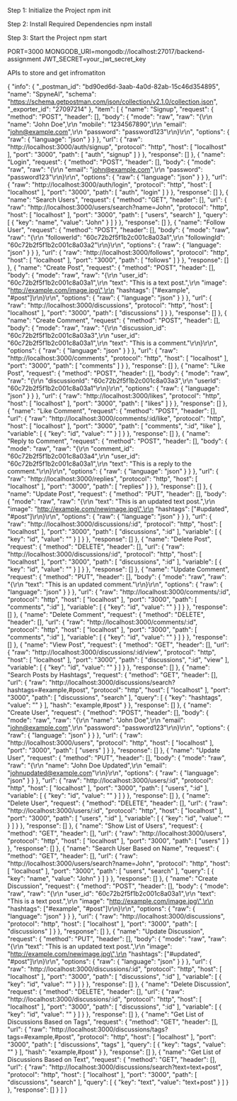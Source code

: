 

Step 1: Initialize the Project
npm init

Step 2: Install Required Dependencies
npm install 

Step 3: Start the Project
npm start

PORT=3000
MONGODB_URI=mongodb://localhost:27017/backend-assignment
JWT_SECRET=your_jwt_secret_key


APIs to store and get infromatiton

{
	"info": {
		"_postman_id": "bd90ed6d-3aab-4a0d-82ab-15c46d354895",
		"name": "SpyneAI",
		"schema": "https://schema.getpostman.com/json/collection/v2.1.0/collection.json",
		"_exporter_id": "27097214"
	},
	"item": [
		{
			"name": "Signup",
			"request": {
				"method": "POST",
				"header": [],
				"body": {
					"mode": "raw",
					"raw": "{\r\n  \"name\": \"John Doe\",\r\n  \"mobile\": \"1234567890\",\r\n  \"email\": \"john@example.com\",\r\n  \"password\": \"password123\"\r\n}\r\n",
					"options": {
						"raw": {
							"language": "json"
						}
					}
				},
				"url": {
					"raw": "http://localhost:3000/auth/signup",
					"protocol": "http",
					"host": [
						"localhost"
					],
					"port": "3000",
					"path": [
						"auth",
						"signup"
					]
				}
			},
			"response": []
		},
		{
			"name": "Login",
			"request": {
				"method": "POST",
				"header": [],
				"body": {
					"mode": "raw",
					"raw": "{\r\n  \"email\": \"john@example.com\",\r\n  \"password\": \"password123\"\r\n}\r\n",
					"options": {
						"raw": {
							"language": "json"
						}
					}
				},
				"url": {
					"raw": "http://localhost:3000/auth/login",
					"protocol": "http",
					"host": [
						"localhost"
					],
					"port": "3000",
					"path": [
						"auth",
						"login"
					]
				}
			},
			"response": []
		},
		{
			"name": "Search Users",
			"request": {
				"method": "GET",
				"header": [],
				"url": {
					"raw": "http://localhost:3000/users/search?name=John",
					"protocol": "http",
					"host": [
						"localhost"
					],
					"port": "3000",
					"path": [
						"users",
						"search"
					],
					"query": [
						{
							"key": "name",
							"value": "John"
						}
					]
				}
			},
			"response": []
		},
		{
			"name": "Follow User",
			"request": {
				"method": "POST",
				"header": [],
				"body": {
					"mode": "raw",
					"raw": "{\r\n  \"followerId\": \"60c72b2f5f1b2c001c8a03a1\",\r\n  \"followingId\": \"60c72b2f5f1b2c001c8a03a2\"\r\n}\r\n",
					"options": {
						"raw": {
							"language": "json"
						}
					}
				},
				"url": {
					"raw": "http://localhost:3000/follows",
					"protocol": "http",
					"host": [
						"localhost"
					],
					"port": "3000",
					"path": [
						"follows"
					]
				}
			},
			"response": []
		},
		{
			"name": "Create Post",
			"request": {
				"method": "POST",
				"header": [],
				"body": {
					"mode": "raw",
					"raw": "{\r\n  \"user_id\": \"60c72b2f5f1b2c001c8a03a1\",\r\n  \"text\": \"This is a text post.\",\r\n  \"image\": \"http://example.com/image.jpg\",\r\n  \"hashtags\": [\"#example\", \"#post\"]\r\n}\r\n",
					"options": {
						"raw": {
							"language": "json"
						}
					}
				},
				"url": {
					"raw": "http://localhost:3000/discussions",
					"protocol": "http",
					"host": [
						"localhost"
					],
					"port": "3000",
					"path": [
						"discussions"
					]
				}
			},
			"response": []
		},
		{
			"name": "Create Comment",
			"request": {
				"method": "POST",
				"header": [],
				"body": {
					"mode": "raw",
					"raw": "{\r\n  \"discussion_id\": \"60c72b2f5f1b2c001c8a03a3\",\r\n  \"user_id\": \"60c72b2f5f1b2c001c8a03a1\",\r\n  \"text\": \"This is a comment.\"\r\n}\r\n",
					"options": {
						"raw": {
							"language": "json"
						}
					}
				},
				"url": {
					"raw": "http://localhost:3000/comments",
					"protocol": "http",
					"host": [
						"localhost"
					],
					"port": "3000",
					"path": [
						"comments"
					]
				}
			},
			"response": []
		},
		{
			"name": "Like Post",
			"request": {
				"method": "POST",
				"header": [],
				"body": {
					"mode": "raw",
					"raw": "{\r\n  \"discussionId\": \"60c72b2f5f1b2c001c8a03a3\",\r\n  \"userId\": \"60c72b2f5f1b2c001c8a03a1\"\r\n}\r\n",
					"options": {
						"raw": {
							"language": "json"
						}
					}
				},
				"url": {
					"raw": "http://localhost:3000/likes",
					"protocol": "http",
					"host": [
						"localhost"
					],
					"port": "3000",
					"path": [
						"likes"
					]
				}
			},
			"response": []
		},
		{
			"name": "Like Comment",
			"request": {
				"method": "POST",
				"header": [],
				"url": {
					"raw": "http://localhost:3000/comments/:id/like",
					"protocol": "http",
					"host": [
						"localhost"
					],
					"port": "3000",
					"path": [
						"comments",
						":id",
						"like"
					],
					"variable": [
						{
							"key": "id",
							"value": ""
						}
					]
				}
			},
			"response": []
		},
		{
			"name": "Reply to Comment",
			"request": {
				"method": "POST",
				"header": [],
				"body": {
					"mode": "raw",
					"raw": "{\r\n  \"comment_id\": \"60c72b2f5f1b2c001c8a03a4\",\r\n  \"user_id\": \"60c72b2f5f1b2c001c8a03a1\",\r\n  \"text\": \"This is a reply to the comment.\"\r\n}\r\n",
					"options": {
						"raw": {
							"language": "json"
						}
					}
				},
				"url": {
					"raw": "http://localhost:3000/replies",
					"protocol": "http",
					"host": [
						"localhost"
					],
					"port": "3000",
					"path": [
						"replies"
					]
				}
			},
			"response": []
		},
		{
			"name": "Update Post",
			"request": {
				"method": "PUT",
				"header": [],
				"body": {
					"mode": "raw",
					"raw": "{\r\n  \"text\": \"This is an updated text post.\",\r\n  \"image\": \"http://example.com/newimage.jpg\",\r\n  \"hashtags\": [\"#updated\", \"#post\"]\r\n}\r\n",
					"options": {
						"raw": {
							"language": "json"
						}
					}
				},
				"url": {
					"raw": "http://localhost:3000/discussions/:id",
					"protocol": "http",
					"host": [
						"localhost"
					],
					"port": "3000",
					"path": [
						"discussions",
						":id"
					],
					"variable": [
						{
							"key": "id",
							"value": ""
						}
					]
				}
			},
			"response": []
		},
		{
			"name": "Delete Post",
			"request": {
				"method": "DELETE",
				"header": [],
				"url": {
					"raw": "http://localhost:3000/discussions/:id",
					"protocol": "http",
					"host": [
						"localhost"
					],
					"port": "3000",
					"path": [
						"discussions",
						":id"
					],
					"variable": [
						{
							"key": "id",
							"value": ""
						}
					]
				}
			},
			"response": []
		},
		{
			"name": "Update Comment",
			"request": {
				"method": "PUT",
				"header": [],
				"body": {
					"mode": "raw",
					"raw": "{\r\n  \"text\": \"This is an updated comment.\"\r\n}\r\n",
					"options": {
						"raw": {
							"language": "json"
						}
					}
				},
				"url": {
					"raw": "http://localhost:3000/comments/:id",
					"protocol": "http",
					"host": [
						"localhost"
					],
					"port": "3000",
					"path": [
						"comments",
						":id"
					],
					"variable": [
						{
							"key": "id",
							"value": ""
						}
					]
				}
			},
			"response": []
		},
		{
			"name": "Delete Comment",
			"request": {
				"method": "DELETE",
				"header": [],
				"url": {
					"raw": "http://localhost:3000/comments/:id",
					"protocol": "http",
					"host": [
						"localhost"
					],
					"port": "3000",
					"path": [
						"comments",
						":id"
					],
					"variable": [
						{
							"key": "id",
							"value": ""
						}
					]
				}
			},
			"response": []
		},
		{
			"name": "View Post",
			"request": {
				"method": "GET",
				"header": [],
				"url": {
					"raw": "http://localhost:3000/discussions/:id/view",
					"protocol": "http",
					"host": [
						"localhost"
					],
					"port": "3000",
					"path": [
						"discussions",
						":id",
						"view"
					],
					"variable": [
						{
							"key": "id",
							"value": ""
						}
					]
				}
			},
			"response": []
		},
		{
			"name": "Search Posts by Hashtags",
			"request": {
				"method": "GET",
				"header": [],
				"url": {
					"raw": "http://localhost:3000/discussions/search?hashtags=#example,#post",
					"protocol": "http",
					"host": [
						"localhost"
					],
					"port": "3000",
					"path": [
						"discussions",
						"search"
					],
					"query": [
						{
							"key": "hashtags",
							"value": ""
						}
					],
					"hash": "example,#post"
				}
			},
			"response": []
		},
		{
			"name": "Create User",
			"request": {
				"method": "POST",
				"header": [],
				"body": {
					"mode": "raw",
					"raw": "{\r\n  \"name\": \"John Doe\",\r\n  \"email\": \"john@example.com\",\r\n  \"password\": \"password123\"\r\n}\r\n",
					"options": {
						"raw": {
							"language": "json"
						}
					}
				},
				"url": {
					"raw": "http://localhost:3000/users",
					"protocol": "http",
					"host": [
						"localhost"
					],
					"port": "3000",
					"path": [
						"users"
					]
				}
			},
			"response": []
		},
		{
			"name": "Update User",
			"request": {
				"method": "PUT",
				"header": [],
				"body": {
					"mode": "raw",
					"raw": "{\r\n  \"name\": \"John Doe Updated\",\r\n  \"email\": \"johnupdated@example.com\"\r\n}\r\n",
					"options": {
						"raw": {
							"language": "json"
						}
					}
				},
				"url": {
					"raw": "http://localhost:3000/users/:id",
					"protocol": "http",
					"host": [
						"localhost"
					],
					"port": "3000",
					"path": [
						"users",
						":id"
					],
					"variable": [
						{
							"key": "id",
							"value": ""
						}
					]
				}
			},
			"response": []
		},
		{
			"name": "Delete User",
			"request": {
				"method": "DELETE",
				"header": [],
				"url": {
					"raw": "http://localhost:3000/users/:id",
					"protocol": "http",
					"host": [
						"localhost"
					],
					"port": "3000",
					"path": [
						"users",
						":id"
					],
					"variable": [
						{
							"key": "id",
							"value": ""
						}
					]
				}
			},
			"response": []
		},
		{
			"name": "Show List of Users",
			"request": {
				"method": "GET",
				"header": [],
				"url": {
					"raw": "http://localhost:3000/users",
					"protocol": "http",
					"host": [
						"localhost"
					],
					"port": "3000",
					"path": [
						"users"
					]
				}
			},
			"response": []
		},
		{
			"name": "Search User Based on Name",
			"request": {
				"method": "GET",
				"header": [],
				"url": {
					"raw": "http://localhost:3000/users/search?name=John",
					"protocol": "http",
					"host": [
						"localhost"
					],
					"port": "3000",
					"path": [
						"users",
						"search"
					],
					"query": [
						{
							"key": "name",
							"value": "John"
						}
					]
				}
			},
			"response": []
		},
		{
			"name": "Create Discussion",
			"request": {
				"method": "POST",
				"header": [],
				"body": {
					"mode": "raw",
					"raw": "{\r\n  \"user_id\": \"60c72b2f5f1b2c001c8a03a1\",\r\n  \"text\": \"This is a text post.\",\r\n  \"image\": \"http://example.com/image.jpg\",\r\n  \"hashtags\": [\"#example\", \"#post\"]\r\n}\r\n",
					"options": {
						"raw": {
							"language": "json"
						}
					}
				},
				"url": {
					"raw": "http://localhost:3000/discussions",
					"protocol": "http",
					"host": [
						"localhost"
					],
					"port": "3000",
					"path": [
						"discussions"
					]
				}
			},
			"response": []
		},
		{
			"name": "Update Discussion",
			"request": {
				"method": "PUT",
				"header": [],
				"body": {
					"mode": "raw",
					"raw": "{\r\n  \"text\": \"This is an updated text post.\",\r\n  \"image\": \"http://example.com/newimage.jpg\",\r\n  \"hashtags\": [\"#updated\", \"#post\"]\r\n}\r\n",
					"options": {
						"raw": {
							"language": "json"
						}
					}
				},
				"url": {
					"raw": "http://localhost:3000/discussions/:id",
					"protocol": "http",
					"host": [
						"localhost"
					],
					"port": "3000",
					"path": [
						"discussions",
						":id"
					],
					"variable": [
						{
							"key": "id",
							"value": ""
						}
					]
				}
			},
			"response": []
		},
		{
			"name": "Delete Discussion",
			"request": {
				"method": "DELETE",
				"header": [],
				"url": {
					"raw": "http://localhost:3000/discussions/:id",
					"protocol": "http",
					"host": [
						"localhost"
					],
					"port": "3000",
					"path": [
						"discussions",
						":id"
					],
					"variable": [
						{
							"key": "id",
							"value": ""
						}
					]
				}
			},
			"response": []
		},
		{
			"name": "Get List of Discussions Based on Tags",
			"request": {
				"method": "GET",
				"header": [],
				"url": {
					"raw": "http://localhost:3000/discussions/tags?tags=#example,#post",
					"protocol": "http",
					"host": [
						"localhost"
					],
					"port": "3000",
					"path": [
						"discussions",
						"tags"
					],
					"query": [
						{
							"key": "tags",
							"value": ""
						}
					],
					"hash": "example,#post"
				}
			},
			"response": []
		},
		{
			"name": "Get List of Discussions Based on Text",
			"request": {
				"method": "GET",
				"header": [],
				"url": {
					"raw": "http://localhost:3000/discussions/search?text=text+post",
					"protocol": "http",
					"host": [
						"localhost"
					],
					"port": "3000",
					"path": [
						"discussions",
						"search"
					],
					"query": [
						{
							"key": "text",
							"value": "text+post"
						}
					]
				}
			},
			"response": []
		}
	]
}


